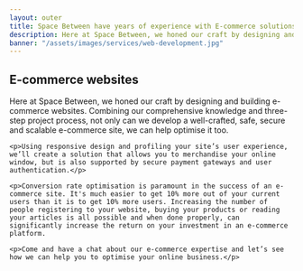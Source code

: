 ```yaml
---
layout: outer
title: Space Between have years of experience with E-commerce solutions
description: Here at Space Between, we honed our craft by designing and building e-commerce websites.
banner: "/assets/images/services/web-development.jpg"
---
```


<article class="column">
	<h2>E-commerce websites</h2>
	<p>Here at Space Between, we honed our craft by designing and building e-commerce websites. Combining our comprehensive knowledge and <a herf="/process/design">three-step project process</a>, not only can we develop a well-crafted, safe, secure and scalable e-commerce site, we can help optimise it too.</p>

	<p>Using responsive design and profiling your site’s user experience, we’ll create a solution that allows you to merchandise your online window, but is also supported by secure payment gateways and user authentication.</p>

	<p>Conversion rate optimisation is paramount in the success of an e-commerce site. It's much easier to get 10% more out of your current users than it is to get 10% more users. Increasing the number of people registering to your website, buying your products or reading your articles is all possible and when done properly, can significantly increase the return on your investment in an e-commerce platform. 

	<p>Come and have a chat about our e-commerce expertise and let’s see how we can help you to optimise your online business.</p>
</article>